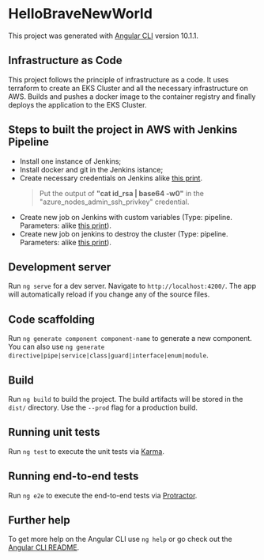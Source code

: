 # HelloBraveNewWorld

This project was generated with [Angular CLI](https://github.com/angular/angular-cli) version 10.1.1.

## Infrastructure as Code
This project follows the principle of infrastructure as a code.
It uses terraform to create an EKS Cluster and all the necessary infrastructure on AWS.
Builds and pushes a docker image to the container registry and finally deploys the application to the EKS Cluster.

## Steps to built the project in AWS with Jenkins Pipeline
- Install one instance of Jenkins;
- Install docker and git in the Jenkins istance;
- Create necessary credentials on Jenkins alike [this print](Jenkins_Pipeline_Credentials.PNG). 
  > Put the output of **"cat id_rsa | base64 -w0"** in the "azure_nodes_admin_ssh_privkey" credential.
- Create new job on Jenkins with custom variables (Type: pipeline. Parameters: alike [this print](Jenkins_Pipeline_Setup_Cluster_Parameters.PNG)).
- Create new job on jenkins to destroy the cluster (Type: pipeline. Parameters: alike [this print](infra/Jenkins_Pipeline_Destroy_Cluster_Parameters.png)).


## Development server

Run `ng serve` for a dev server. Navigate to `http://localhost:4200/`. The app will automatically reload if you change any of the source files.

## Code scaffolding

Run `ng generate component component-name` to generate a new component. You can also use `ng generate directive|pipe|service|class|guard|interface|enum|module`.

## Build

Run `ng build` to build the project. The build artifacts will be stored in the `dist/` directory. Use the `--prod` flag for a production build.

## Running unit tests

Run `ng test` to execute the unit tests via [Karma](https://karma-runner.github.io).

## Running end-to-end tests

Run `ng e2e` to execute the end-to-end tests via [Protractor](http://www.protractortest.org/).

## Further help

To get more help on the Angular CLI use `ng help` or go check out the [Angular CLI README](https://github.com/angular/angular-cli/blob/master/README.md).
